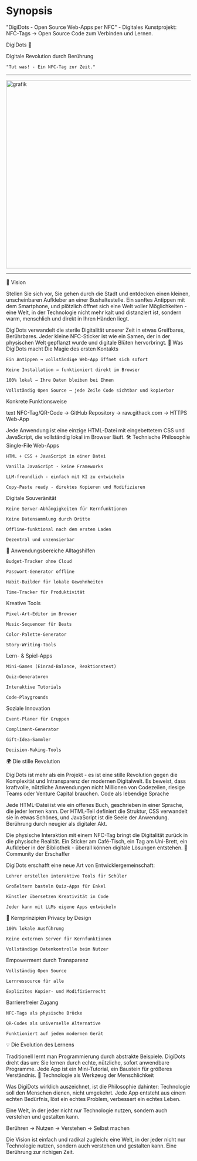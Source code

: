 # Synopsis
 "DigiDots - Open Source Web-Apps per NFC" - Digitales Kunstprojekt: NFC-Tags →  Open Source Code zum Verbinden und Lernen.

DigiDots 🎯

Digitale Revolution durch Berührung

    "Tut was! - Ein NFC-Tag zur Zeit."
_____

<img width="512" height="512" alt="grafik" src="https://github.com/user-attachments/assets/e72f3cab-5140-4285-afb3-77a27f8dd1b9" />

_____

🌟 Vision

Stellen Sie sich vor, Sie gehen durch die Stadt und entdecken einen kleinen, unscheinbaren Aufkleber an einer Bushaltestelle. Ein sanftes Antippen mit dem Smartphone, und plötzlich öffnet sich eine Welt voller Möglichkeiten - eine Welt, in der Technologie nicht mehr kalt und distanziert ist, sondern warm, menschlich und direkt in Ihren Händen liegt.

DigiDots verwandelt die sterile Digitalität unserer Zeit in etwas Greifbares, Berührbares. Jeder kleine NFC-Sticker ist wie ein Samen, der in der physischen Welt gepflanzt wurde und digitale Blüten hervorbringt.
🚀 Was DigiDots macht
Die Magie des ersten Kontakts

    Ein Antippen → vollständige Web-App öffnet sich sofort

    Keine Installation → funktioniert direkt im Browser

    100% lokal → Ihre Daten bleiben bei Ihnen

    Vollständig Open Source → jede Zeile Code sichtbar und kopierbar

Konkrete Funktionsweise

text
NFC-Tag/QR-Code → GitHub Repository → raw.githack.com → HTTPS Web-App

Jede Anwendung ist eine einzige HTML-Datei mit eingebettetem CSS und JavaScript, die vollständig lokal im Browser läuft.
🛠️ Technische Philosophie
Single-File Web-Apps

    HTML + CSS + JavaScript in einer Datei

    Vanilla JavaScript - keine Frameworks

    LLM-freundlich - einfach mit KI zu entwickeln

    Copy-Paste ready - direktes Kopieren und Modifizieren

Digitale Souveränität

    Keine Server-Abhängigkeiten für Kernfunktionen

    Keine Datensammlung durch Dritte

    Offline-funktional nach dem ersten Laden

    Dezentral und unzensierbar

🎨 Anwendungsbereiche
Alltagshilfen

    Budget-Tracker ohne Cloud

    Passwort-Generator offline

    Habit-Builder für lokale Gewohnheiten

    Time-Tracker für Produktivität

Kreative Tools

    Pixel-Art-Editor im Browser

    Music-Sequencer für Beats

    Color-Palette-Generator

    Story-Writing-Tools

Lern- & Spiel-Apps

    Mini-Games (Einrad-Balance, Reaktionstest)

    Quiz-Generatoren

    Interaktive Tutorials

    Code-Playgrounds

Soziale Innovation

    Event-Planer für Gruppen

    Compliment-Generator

    Gift-Idea-Sammler

    Decision-Making-Tools

🌍 Die stille Revolution

DigiDots ist mehr als ein Projekt - es ist eine stille Revolution gegen die Komplexität und Intransparenz der modernen Digitalwelt. Es beweist, dass kraftvolle, nützliche Anwendungen nicht Millionen von Codezeilen, riesige Teams oder Venture Capital brauchen.
Code als lebendige Sprache

Jede HTML-Datei ist wie ein offenes Buch, geschrieben in einer Sprache, die jeder lernen kann. Der HTML-Teil definiert die Struktur, CSS verwandelt sie in etwas Schönes, und JavaScript ist die Seele der Anwendung.
Berührung durch neugier als digitaler Akt.

Die physische Interaktion mit einem NFC-Tag bringt die Digitalität zurück in die physische Realität. Ein Sticker am Café-Tisch, ein Tag am Uni-Brett, ein Aufkleber in der Bibliothek - überall können digitale Lösungen entstehen.
🤝 Community der Erschaffer

DigiDots erschafft eine neue Art von Entwicklergemeinschaft:

    Lehrer erstellen interaktive Tools für Schüler

    Großeltern basteln Quiz-Apps für Enkel

    Künstler übersetzen Kreativität in Code

    Jeder kann mit LLMs eigene Apps entwickeln

🎯 Kernprinzipien
Privacy by Design

    100% lokale Ausführung

    Keine externen Server für Kernfunktionen

    Vollständige Datenkontrolle beim Nutzer

Empowerment durch Transparenz

    Vollständig Open Source

    Lernressource für alle

    Explizites Kopier- und Modifizierrecht

Barrierefreier Zugang

    NFC-Tags als physische Brücke

    QR-Codes als universelle Alternative

    Funktioniert auf jedem modernen Gerät

💡 Die Evolution des Lernens

Traditionell lernt man Programmierung durch abstrakte Beispiele. DigiDots dreht das um: Sie lernen durch echte, nützliche, sofort anwendbare Programme. Jede App ist ein Mini-Tutorial, ein Baustein für größeres Verständnis.
🌟 Technologie als Werkzeug der Menschlichkeit

Was DigiDots wirklich auszeichnet, ist die Philosophie dahinter: Technologie soll den Menschen dienen, nicht umgekehrt. Jede App entsteht aus einem echten Bedürfnis, löst ein echtes Problem, verbessert ein echtes Leben.

Eine Welt, in der jeder nicht nur Technologie nutzen, sondern auch verstehen und gestalten kann.

Berühren → Nutzen → Verstehen → Selbst machen

Die Vision ist einfach und radikal zugleich: eine Welt, in der jeder nicht nur Technologie nutzen, sondern auch verstehen und gestalten kann. Eine Berührung zur richigen Zeit.
